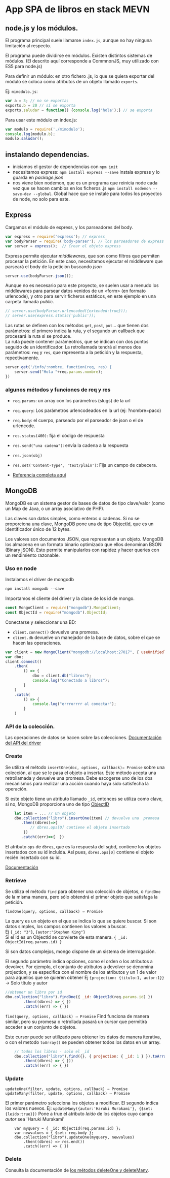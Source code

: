 # App SPA de libros en stack MEVN

## node.js y los módulos.

El programa principal suele llamarse `index.js`, aunque no hay ninguna limitación al respecto.

El programa puede dividirse en módulos. Existen distintos sistemas de módulos. (El descrito aquí corresponde a CommnonJS, muy utilizado con ES5 para node.js)

Para definir un módulo: en otro fichero .js, lo que se quiera exportar del módulo se coloca como atributos de un objeto llamado `exports`.

Ej: `mimodulo.js`:

```js
var a = 3; // no se exporta;
exports.b = 20 // sí se exporta
exports.saludar = function() {console.log('hola');} // se exporta
```

Para usar este módulo en index.js:

```js
var modulo = require('./mimodulo');
console.log(modulo.b);
modulo.saludar();
```

## instalando dependencias.
* iniciamos el gestor de dependencias con `npm init`
* necesitamos express: `npm install express --save` instala express y lo guarda en _package.json_
* nos viene bien nodemon, que es un programa que reinicia node cada vez que se hacen cambios en los
  ficheros .js `npm install nodemon --save-dev --global`. Global hace que se instale para todos los proyectos de node, no solo para este. 

## Express
Cargamos el módulo de express, y los parseadores del body.
```js
var express = require('express'); // express
var bodyParser = require('body-parser'); // los parseadores de express
var server = express();  // Crear el objeto express
```

Express permite ejecutar _middlewares_, que son como filtros que permiten procesar la petición. En este caso, necesitamos ejecutar el middleware que parseará el body de la petición buscando _json_

```js
server.use(bodyParser.json());
```

Aunque no es necesario para este proyecto, se suelen usar a menudo los middlewares para parsear datos venidos de un &lt;form&gt; (en formato urlencode), y otro para servir ficheros estáticos, en este ejemplo en una carpeta llamada _public_.

```js
// server.use(bodyParser.urlencoded({extended:true}));
// server.use(express.static('public'));
```

Las rutas se definen con los métodos `get`, `post`, `put`... que tienen dos parámetros: el primero indica la ruta, y el segundo un callback que procesará la ruta si se produce.  
La ruta puede contener parámeotros, que se indican con dos puntos seguido de un identificador.
La retrollamada tendrá al menos dos parámetros: `req` y `res`, que representa a la petición y la respuesta, repectivamente.

```js
server.get('/info/:nombre, function(req, res) {
    server.send("Hola "+req.params.nombre);
})
```

### algunos métodos y funciones de req y res

* `req.params`: un array con los parámetros (slugs) de la url
* `req.query`: Los parámetros urlencodeados en la url (ej: ?nombre=paco)
* `req.body`: el cuerpo, parseado por el parseador de json o el de urlencode.

* `res.status(400)`: fija el código de respuesta
* `res.send("una cadena")`: envía la cadena a la respuesta
* `res.json(obj)`
* `res.set('Content-Type', 'text/plain')`: Fija un campo de cabecera.

* [Referencia completa aquí](https://expressjs.com/es/api.html)



## MongoDB

MongoDB es un sistema gestor de bases de datos de tipo clave/valor (como un Map de Java, o un array asociativo de PHP). 

Las claves son datos simples, como enteros o cadenas. Si no se proporciona una clave, MongoDB pone una de tipo [ObjectId](https://docs.mongodb.com/manual/reference/method/ObjectId/), que es un identificador único de 12 bytes. 

Los valores son documentos JSON, que representan a un objeto. MongoDB los almacena en un formato binario optimizado que ellos denominan BSON (Binary jSON). Esto permite manipularlos con rapidez y hacer queries con un rendimiento razonable.

### Uso en node

Instalamos el driver de mongodb

```js
npm install mongodb --save
```

Importamos el cliente del driver y la clase de los id de mongo.

```js
const MongoClient = require("mongodb").MongoClient;
const ObjectId = require("mongodb").ObjectId;
```

Conectarse y seleccionar una BD:  
* `client.connect()`  devuelve una promesa.  
* `client.db` devuelve un manejador de la base de datos, sobre el que se hacen las operaciones.  

```js
var client = new MongoClient("mongodb://localhost:27017", { useUnifiedTopology: true });
var dbo;
client.connect()
    .then(
        () => {
            dbo = client.db("libros");
            console.log("Conectado a libros");
        }
    )
    .catch(
        () => {
            console.log("errrorrrr al conectar");
        }
    )
```

### API de la colección.

Las operaciones de datos se hacen sobre las colecciones.
[Documentación del API del driver](http://mongodb.github.io/node-mongodb-native/3.5/api/Collection.html)

### Create

Se utiliza el método `insertOne(doc, options, callback)⇒ Promise` sobre una colección, al que se le pasa el objeto a insertar.
Este método acepta una retrollamada y devuelve una promesa. Debe escogerse uno de los dos mecanismos para realizar una acción cuando haya sido satisfecha la operación.

Si este objeto tiene un atributo llamado `_id`, entonces se utiliza como clave, si no, MongoDB proporciona uno de tipo [ObjectID](https://docs.mongodb.com/manual/reference/method/ObjectId/)

```js
    let item = ... // Un objeto
    dbo.collection("libro").insertOne(item) // devuelve una  promesa
       .then((dbres)=>{
           // dbres.ops[0] contiene el objeto insertado
        })
       .catch((err)=>{  })
```

El atributo `ops` de `dbres`, que es la respuesta del sgbd, contiene los objetos insertados con su id incluída. Así pues, `dbres.ops[0]` contiene el objeto recién insertado con su id.

[Documentación](http://mongodb.github.io/node-mongodb-native/3.5/api/Collection.html#insertOne)

### Retrieve

Se utiliza el método `find` para obtener una colección de objetos, o `findOne` de la misma manera, pero sólo obtendrá el primer objeto que satisfaga la petición.

`findOne(query, options, callback) ⇒ Promise`

La query es un objeto en el que se indica lo que se quiere buscar. Si son datos simples, los campos contienen los valores a buscar.  
Ej `{_id: "3"}`, `{autor:"Stephen King"}`  
Si el Id es un ObjectId se convierte de esta manera.
`{ _id: ObjectId(req.params.id) }`

Si son datos complejos, mongo dispone de un sistema de interrogación.

El segundo parámetro indica opciones, como el orden o los atributos a devolver. Por ejemplo, el conjunto de atributos a devolver se denomina projection, y se especifica con el nombre de los atributos y un 1 de valor para aquellos que se quieren obtener
Ej `{projection: {titulo:1, autor:1}}` -> Solo título y autor

```js
//obtener un libro por id
dbo.collection("libro").findOne({ _id: ObjectId(req.params.id) })
        .then((dbres) => { })
        .catch((err) => { })
```

`find(query, options, callback) ⇒ Promise`
Find funciona de manera similar, pero su promesa o retrollada pasará un cursor que permitirá acceder a un conjunto de objetos.

Este cursor puede ser utilizado para obtener los datos de manera iterativa, o con el metodo `toArray()` se pueden obtener todos los datos en un array.

```js
    // todos los libros - solo el _id
    dbo.collection("libro").find({}, { projection: { _id: 1 } }).toArray()
        .then((dbres) => { }))
        .catch((err) => { })
```

### Update

`updateOne(filter, update, options, callback) ⇒ Promise`  
`updateMany(filter, update, options, callback) ⇒ Promise`  

El primer parámetro selecciona los objetos a modificar. 
El segundo indica los valores nuevos.
Ej: `updateMany({autor:'Haruki Murakami'}, {$set: {leido:true}})`
 Pone a true el atributo _leido_ de los objetos cuyo campo _autor_ sea 'Haruki Murakami' 

```
    var myquery = { _id: ObjectId(req.params.id) };
    var newvalues = { $set: req.body };
    dbo.collection("libro").updateOne(myquery, newvalues)
        .then((dbres) => res.end())
        .catch((err) => { })

```

### Delete

Consulta la documentación de [los métodos deleteOne y deleteMany](http://mongodb.github.io/node-mongodb-native/3.5/api/Collection.html).

